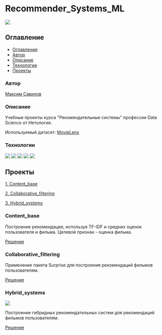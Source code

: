 # Recommender_Systems_ML
![](https://img.shields.io/badge/Project%20status%20-In%20progress-green)

## Оглавление

- [Оглавление](#оглавление)
- [Автор](#авторы)
- [Описание](#описание)
- [Технологии](#технологии)
- [Проекты](#проекты)

### Автор

[Максим Савилов](https://github.com/msavilov/)

### Описание

Учебные проекты курса "Рекомендательные системы" профессии Data Science от Нетология.

Используемый датасет: [MovieLens](https://grouplens.org/datasets/movielens)

### Технологии

![](https://img.shields.io/badge/-Python--3.11-blue)
![](https://img.shields.io/badge/surprise-blue)
![](https://img.shields.io/badge/scikit--learn-blue)
![](https://img.shields.io/badge/pandas-blue)
![](https://img.shields.io/badge/numpy-blue)

## Проекты

  [1. Content_base](#content_base)
  
  [2. Collaborative_filtering](#collaborative_filtering)
  
  [3. Hybrid_systems](#hybrid_systems)
  

### Content_base
  
  Построение рекомендации, используя TF-IDF и средних оценок пользователя и фильма. Целевой признак - оценка фильма.

  [Решение](https://github.com/msavilov/Recommender_Systems_ML/blob/main/1_Content_base/content_base.ipynb)

### Collaborative_filtering
  
  Применение пакета Surprise для построения рекомендаций фильмов пользователям.

  [Решение](https://github.com/msavilov/Recommender_Systems_ML/blob/main/2_Collaborative_filtering/collaborative_filtering.ipynb)

### Hybrid_systems
  ![](https://img.shields.io/badge/Project%20status%20-In%20progress-green)
  
  Построение гибридных рекомендательных систем для рекомендаций фильмов пользователям. 

  [Решение](https://github.com/msavilov/Recommender_Systems_ML/blob/main/3_Hybrid_system/hybrid_system.ipynb)
 

